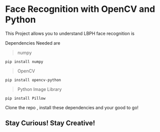 # Face Recognition with OpenCV and Python

This Project allows you to understand LBPH face recognition is 

Dependencies Needed are

>numpy

    pip install numpy


>OpenCV

    pip install opencv-python


>Python Image Library

    pip install Pillow
    
Clone the repo , install these dependencies and your good to go!


## Stay Curious! Stay Creative!
